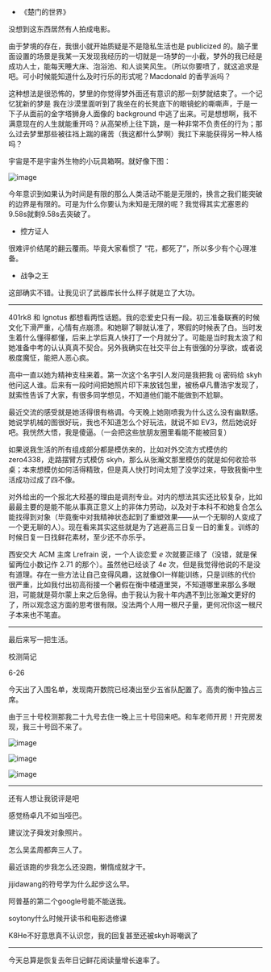 - 《楚门的世界》

没想到这东西居然有人拍成电影。

由于梦境的存在，我很小就开始质疑是不是隐私生活也是 publicized 的。脑子里面设置的场景是我某一天发现我经历的一切就是一场梦的一小截，梦外的我已经是成功人士，能每天睡大床、泡浴池、和人谈笑风生。（所以你要喷了，就这追求是吧。可小时候能知道什么及时行乐的形式呢？Macdonald 的香芋派吗？

这种想法是很恐怖的，梦里的你觉得梦外面还有意识的那一刻梦就结束了。一个记忆犹新的梦是 我在沙漠里面听到了我坐在的长凳底下的眼镜蛇的嘶嘶声，于是一下子从面前的金字塔狮身人面像的 background 中逃了出来。可是想想啊，我不满意现在的人生就能重开吗？从高架桥上往下跳，是一种非常不负责任的行为；那么过去梦里那些被往裆上踹的痛苦（我这都什么梦啊）我扛下来能获得另一种人格吗？

宇宙是不是宇宙外生物的小玩具箱啊。就好像下图：

![image](https://img2023.cnblogs.com/blog/1797571/202306/1797571-20230626172924909-359583075.png)

今年意识到如果认为时间是有限的那么人类活动不能是无限的，换言之我们能突破的边界是有限的。可是为什么你要认为未知是无限的呢？我觉得其实尤塞恩的9.58s就剩9.58s去突破了。

- 控方证人

很难评价结尾的翻云覆雨。毕竟大家看惯了 “花，都死了”，所以多少有个心理准备。

- 战争之王

这部确实不错。让我见识了武器库长什么样子就是立了大功。


----

401rk8 和 Ignotus 都想看两性话题。我的恋爱史只有一段。初三准备联赛的时候文化下滑严重，心情有点崩溃。和她聊了聊就认准了，寒假的时候表了白。当时发生着什么懂得都懂，后来上学后真人快打了一个月就分了。可能是当时我太浪了和她准备中考的认认真真不契合。另外我确实在社交平台上有很强的分享欲，或者说极度魔怔，能把人恶心疯。

高中一直以她为精神支柱来着。第一次这个名字引人发问是我把我 oj 密码给 skyh 他问这人谁。后来有一段时间把她照片印下来放钱包里，被杨卓凡曹浩宇发现了，就索性告诉了大家，有很多同学想见，不知道他们能不能做到不尬聊。

最近交流的感受就是她活得很有格调。今天晚上她刚喷我为什么这么没有幽默感。她说学机械的图很好玩，我也不知道怎么个好玩法，就说不如 EV3，然后她说好吧。我恍然大悟，我是傻逼。（一会把这些放朋友圈里看能不能被回复）

如果说我生活的所有组成部分都是模仿来的，比如对外交流方式模仿的 zero4338，走路摆臂方式模仿 skyh，那么从张瀚文那里模仿的就是如何收拾书桌；本来想模仿如何活得精致，但是真人快打时间太短了没学过来，导致我衡中生活成功过成了四不像。

对外给出的一个报北大羟基的理由是调剂专业。对内的想法其实还比较复杂，比如最最主要的是能不能从事真正意义上的非体力劳动，以及对于本科不和她复合怎么能找得到对象（毕竟衡中对我精神状态起到了重塑效果——从一个无聊的人变成了一个更无聊的人）。现在看来其实这些就是为了逃避高三日复一日的重复。训练的时候日复一日找鲜花素材，至少还不亦乐乎。

西安交大 ACM 主席 Lrefrain 说，一个人谈恋爱 $e$ 次就要正缘了（没错，就是保留两位小数记作 $2.71$ 的那个）。虽然他已经谈了 $4e$ 次，但是我觉得他说的不是没有道理。存在一些方法让自己变得风趣，这就像OI一样能训练，只是训练的代价很严重，比如我付出初高衔接一个暑假在衡中楼道里哭，不知道哪里来那么多眼泪，可能就是荷尔蒙上来之后急得。由于我认为我十年内遇不到比张瀚文更好的了，所以观念这方面的思考很有限。没法两个人用一根尺子量，更何况你这一根尺子本来也不笔直。

----

最后来写一把生活。

校测简记

6-26

今天出了入围名单，发现南开数院已经凑出至少五省队配置了。高贵的衡中独占三席。

由于三十号校测那我二十九号去住一晚上三十号回来吧。和车老师开房！开完房发现，我三十号回不来了。

![image](https://img2023.cnblogs.com/blog/1797571/202306/1797571-20230626231348254-380792772.jpg)

![image](https://img2023.cnblogs.com/blog/1797571/202306/1797571-20230626231357943-1576890490.jpg)

![image](https://img2023.cnblogs.com/blog/1797571/202306/1797571-20230626231403132-1826416669.jpg)

----

还有人想让我锐评是吧

感觉杨卓凡不如当哑巴。

建议沈子舜发对象照片。

怎么吴孟周都奔三人了。

最近该跑的步我怎么还没跑，懒惰成就才干。

jijidawang的符号学为什么起步这么早。

阿普基的第二个google号能不能送我。

soytony什么时候开读书和电影选修课

K8He不好意思真不认识您，我的回复甚至还被skyh哥嘲讽了

----

今天总算是恢复去年日记鲜花阅读量增长速率了。